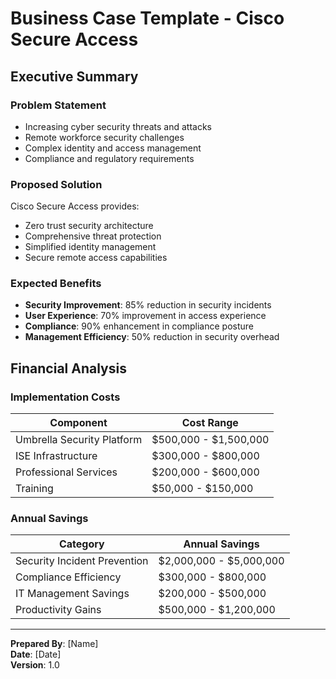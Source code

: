 # Business Case Template - Cisco Secure Access

## Executive Summary

### Problem Statement
- Increasing cyber security threats and attacks
- Remote workforce security challenges
- Complex identity and access management
- Compliance and regulatory requirements

### Proposed Solution
Cisco Secure Access provides:
- Zero trust security architecture
- Comprehensive threat protection
- Simplified identity management
- Secure remote access capabilities

### Expected Benefits
- **Security Improvement**: 85% reduction in security incidents
- **User Experience**: 70% improvement in access experience
- **Compliance**: 90% enhancement in compliance posture
- **Management Efficiency**: 50% reduction in security overhead

## Financial Analysis

### Implementation Costs
| Component | Cost Range |
|-----------|------------|
| Umbrella Security Platform | $500,000 - $1,500,000 |
| ISE Infrastructure | $300,000 - $800,000 |
| Professional Services | $200,000 - $600,000 |
| Training | $50,000 - $150,000 |

### Annual Savings
| Category | Annual Savings |
|----------|----------------|
| Security Incident Prevention | $2,000,000 - $5,000,000 |
| Compliance Efficiency | $300,000 - $800,000 |
| IT Management Savings | $200,000 - $500,000 |
| Productivity Gains | $500,000 - $1,200,000 |

---

**Prepared By**: [Name]  
**Date**: [Date]  
**Version**: 1.0